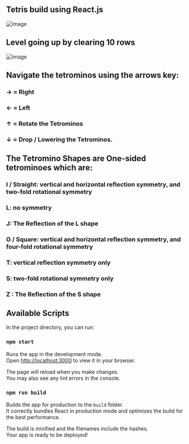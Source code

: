 ## Tetris build using React.js
![image](https://github.com/JacksDK2102/Tetris-React-JS/assets/108046050/b9ec05ec-d9eb-4b8b-a660-73ccc4d7615d)

## Level going up by clearing 10 rows

![image](https://github.com/JacksDK2102/Tetris-React-JS/assets/108046050/856d0964-e093-4578-aa69-1dd1b572ae54)

## Navigate the tetrominos using the arrows key:
### -> = Right
### <- = Left
### ↑ = Rotate the Tetrominos
### ↓ = Drop / Lowering the Tetrominos.

## The Tetromino Shapes are One-sided tetrominoes which are: 
### I / Straight: vertical and horizontal reflection symmetry, and two-fold rotational symmetry
### L: no symmetry
### J: The Reflection of the L shape
### O / Square: vertical and horizontal reflection symmetry, and four-fold rotational symmetry
### T: vertical reflection symmetry only
### S: two-fold rotational symmetry only
### Z : The Reflection of the S shape



## Available Scripts

In the project directory, you can run:

### `npm start`

Runs the app in the development mode.\
Open [http://localhost:3000](http://localhost:3000) to view it in your browser.

The page will reload when you make changes.\
You may also see any lint errors in the console.


### `npm run build`

Builds the app for production to the `build` folder.\
It correctly bundles React in production mode and optimizes the build for the best performance.

The build is minified and the filenames include the hashes.\
Your app is ready to be deployed!




